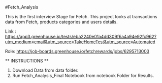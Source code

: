 #Fetch_Analysis

This is the first interview Stage for Fetch. This project looks at transactions data from Fetch, products categories and users details.

Link : https://app3.greenhouse.io/tests/eba2240e01a4dd309f6a4a94e92fc962?utm_medium=email&utm_source=TakeHomeTest&utm_source=Automated

Role: https://job-boards.greenhouse.io/fetchrewards/jobs/6295713003

** INSTRUCTIONS **
1. Download Data from data folder.
2. Run Fetch_Analysis_Final Notebook from notebook Folder for Results.
